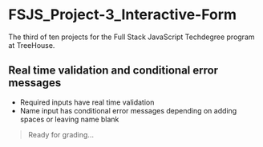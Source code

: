 # FSJS_Project-3_Interactive-Form
The third of ten projects for the Full Stack JavaScript Techdegree program at TreeHouse.
## Real time validation and conditional error messages
- Required inputs have real time validation
- Name input has conditional error messages depending on adding spaces or leaving name blank
> Ready for grading...
